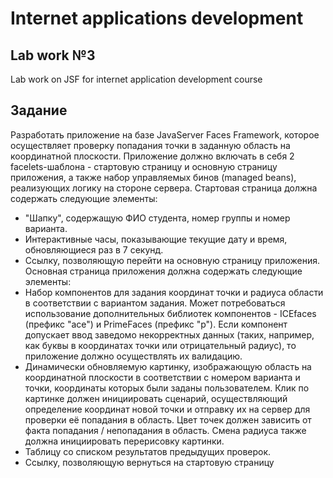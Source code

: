 # Internet applications development
## Lab work №3
Lab work on JSF for internet application development course
## Задание
Разработать приложение на базе JavaServer Faces Framework, которое осуществляет проверку попадания точки в заданную область на координатной плоскости. 
Приложение должно включать в себя 2 facelets-шаблона - стартовую страницу и основную страницу приложения, а также набор управляемых бинов (managed beans), реализующих логику на стороне сервера. 
Стартовая страница должна содержать следующие элементы: 
* "Шапку", содержащую ФИО студента, номер группы и номер варианта. 
* Интерактивные часы, показывающие текущие дату и время, обновляющиеся раз в 7 секунд. 
* Ссылку, позволяющую перейти на основную страницу приложения. 
Основная страница приложения должна содержать следующие элементы: 
* Набор компонентов для задания координат точки и радиуса области в соответствии с вариантом задания. Может потребоваться использование дополнительных библиотек компонентов - ICEfaces (префикс "ace") и PrimeFaces (префикс "p"). Если компонент допускает ввод заведомо некорректных данных (таких, например, как буквы в координатах точки или отрицательный радиус), то приложение должно осуществлять их валидацию. 
* Динамически обновляемую картинку, изображающую область на координатной плоскости в соответствии с номером варианта и точки, координаты которых были заданы пользователем. Клик по картинке должен инициировать сценарий, осуществляющий определение координат новой точки и отправку их на сервер для проверки её попадания в область. Цвет точек должен зависить от факта попадания / непопадания в область. Смена радиуса также должна инициировать перерисовку картинки. 
* Таблицу со списком результатов предыдущих проверок. 
* Ссылку, позволяющую вернуться на стартовую страницу
